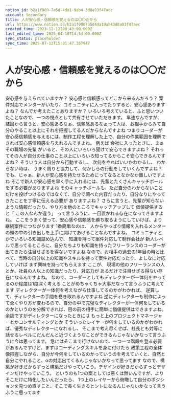 ```yaml
---
notion_id: b2a1f980-7a5d-4da1-9ab4-3d8a03f47aec
account: Secondary
title: 人が安心感・信頼感を覚えるのは〇〇だから
url: https://www.notion.so/b2a1f9807a5d4da19ab43d8a03f47aec
created_time: 2023-12-12T00:43:00.000Z
last_edited_time: 2025-04-10T14:54:00.000Z
sync_status: placeholder
sync_time: 2025-07-12T15:01:47.367947
---
```

# 人が安心感・信頼感を覚えるのは〇〇だから

安心感を与えられていますか？
安心感と信頼感ってどこから来るんだろう？
案件対応でメンターがいたり、コミュニティに入ってたりすると、安心感ありますよね？
なんでか考えたことありますか？
いろいろ考えていると、ふと思いついたことなので、一つの視点として共有させていただきます。
早速なんですが、結論から言うと、安心感あるなぁ、信頼感あるなぁって人は、お相手からみて自分のやること以上にそれを把握してる人だからなんですよね
つまりコーダーが 安心感信頼感を与えるには、制作工程を理解した上で、自分の作業範囲を理解できれば安心感信頼感を与えれるんですよね。
例えば 会社に入ったときに、まぁその職場の先輩 がいると、その人にいろいろ聞けて安心できますよね？
それってその人が自分の仕事のこと以上にいろいろ知ってるからこそ安心できるんですよね？
そういう人は自分から行動するし、 次何をやればいいかわかるし、 わからない時は、 うまく周りと協力して、何かしらの行動をしていくんですよね？
でも、じゃぁ、新人が安心感を持たせるためにってなるとなかなか難しいですよね
そこで新人が安心感を早く手に入れるには、先輩とたくさんキャッチボールをする必要がありますよね
そのキャッチボールも、ただ自分のわからないことだけを投げつけるのではなくて、自分で調べた内容だったり、自分なりにやってきたことを丁寧に伝える必要が ありますよね？
さらに言うと、先輩が知らないような情報だったり、やり方を他のところでキャッチアップして 価値提供すると「 この人なんか違う」 って言うふうに、一目置かれる存在になってきますよね。
ここをうまく使って、安心感や信頼感を勝ち取るようにしていけば、より継続案件につながります
1番簡単なのは、 人からやっぱり情報を入れるメンターの頭の中の引き出しを上手に開けてあげることなんですよね。
コミュニティとかでいろいろ知識詰め込んで、 知識を持って案件対応して制作会社が 新人レベルで思ってるところに、自分たちよりも知識を持ったフリーランスのコーダーが出てきたら注目せざるを得ないですよね
なので、お相手の過去の1年目の時と比べて、当時の自分以上の知識やスキルを持って案件対応だったり、よしなに対応していけば まず興味を持ってもらえます
ここが、 現場の他のフリーランスの人とか、社員の人以上の知識だったり、対応力が あるだけで注目せざる得ない存在になるんですよね。
なので、コーダーとしてもディレクターが一体何をやってるのか程度は1度深く考える ことがめちゃくちゃ大事だなって言うふうに考えてます
ディレクターが一体何を考えながら仕事してるのかがわかれば、 逆算して、ディレクターの手間を巻き取れるんですよね
逆にディレクターも制作によって全くやり方が変わるので、自分の中で完璧なディレクターが一体何をしているのかというのを分解できれば、目の前の相手に簡単に価値提供はできますよね。
余談ですがディレクターになったときには もっと上のプロジェクトマネージャーとかコンサルティングとか そういったレイヤーが何をしているのかがわかれば、優秀なディレクターになれるし、 そこまで考え尽くせば、社長とも対等に話せるレベルにだんだんと近づくようなことができるんじゃないかなって言うふうに今は思ってます。
急にはそこまで行けないので、一つ一つ階段を登る必要があるんですけど、まずはコーディングスキルを身に付けたら 政策工程の全体像把握しながら、自分が今何をしているのかっていうのを考えていくと、自然と自分にやれること、αの対応出てくるんじゃないかなって思ってます
なので、構築が好きだからずっと構築だけやっていこう。デザインが好きだからずっとデザインだけやっていこう。 というのも1つの案としては悪くは無いんですが、よりそこだけに特化したいんだったら、 1つ上のレイヤーから俯瞰して自分のポジションを見つめ直すこと、そこで長く生きるヒントになるんじゃないかなって言うふうに思ってます